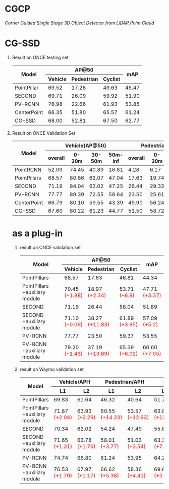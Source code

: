 # CGCP
*Corner Guided Single Stage 3D Object Detector from LiDAR Point Cloud*

# CG-SSD
1. Result on ONCE testing set
    <table class="tg">
    <thead>
    <tr>
        <th class="tg-9wq8" rowspan="2">Model</th>
        <th class="tg-9wq8" colspan="3">AP@50</th>
        <th class="tg-9wq8" rowspan="2">mAP</th>
    </tr>
    <tr>
        <th class="tg-9wq8">Vehicle</th>
        <th class="tg-9wq8">Pedestrian</th>
        <th class="tg-9wq8">Cyclist</th>
    </tr>
    </thead>
    <tbody>
    <tr>
        <td class="tg-9wq8">PointPillar</td>
        <td class="tg-9wq8">   69.52   </td>
        <td class="tg-9wq8">   17.28   </td>
        <td class="tg-9wq8">   49.63   </td>
        <td class="tg-9wq8">   45.47   </td>
    </tr>
    <tr>
        <td class="tg-9wq8">SECOND</td>
        <td class="tg-9wq8">   69.71   </td>
        <td class="tg-9wq8">   26.09   </td>
        <td class="tg-9wq8">   59.92   </td>
        <td class="tg-9wq8">   51.90   </td>
    </tr>
    <tr>
        <td class="tg-9wq8">PV-RCNN</td>
        <td class="tg-9wq8"> 76.98 </td>
        <td class="tg-9wq8">   22.66   </td>
        <td class="tg-9wq8">   61.93   </td>
        <td class="tg-9wq8">   53.85   </td>
    </tr>
    <tr>
        <td class="tg-9wq8">CenterPoint</td>
        <td class="tg-9wq8">   66.35   </td>
        <td class="tg-9wq8">   51.80   </td>
        <td class="tg-9wq8">   65.57   </td>
        <td class="tg-9wq8">   61.24   </td>
    </tr>
    <tr>
        <td class="tg-9wq8">CG-SSD</td>
        <td class="tg-9wq8">   68.00   </td>
        <td class="tg-9wq8">   52.81   </td>
        <td class="tg-9wq8">   67.50   </td>
        <td class="tg-9wq8">   62.77   </td>
    </tr>
    </tbody>
    </table>
2. Result on ONCE Validation Set
    <table class="tg">
<thead>
  <tr>
    <th class="tg-9wq8" rowspan="2">Model</th>
    <th class="tg-9wq8" colspan="4">Vehicle(AP@50)</th>
    <th class="tg-9wq8" colspan="4">Pedestrian(AP@50)</th>
    <th class="tg-9wq8" colspan="4">Cyclist(AP@50)</th>
    <th class="tg-9wq8" rowspan="2">mAP</th>
  </tr>
  <tr>
    <th class="tg-9wq8">overall</th>
    <th class="tg-9wq8">0-30m</th>
    <th class="tg-9wq8">30-50m</th>
    <th class="tg-9wq8">50m-inf</th>
    <th class="tg-9wq8">overall</th>
    <th class="tg-9wq8">0-30m</th>
    <th class="tg-9wq8">30-50m</th>
    <th class="tg-9wq8">50m-inf</th>
    <th class="tg-9wq8">overall</th>
    <th class="tg-9wq8">0-30m</th>
    <th class="tg-9wq8">30-50m</th>
    <th class="tg-9wq8">50m-inf</th>
  </tr>
</thead>
<tbody>
  <tr>
    <td class="tg-9wq8">PointRCNN</td>
    <td class="tg-9wq8">   52.09   </td>
    <td class="tg-9wq8">   74.45   </td>
    <td class="tg-9wq8">   40.89   </td>
    <td class="tg-9wq8">   16.81   </td>
    <td class="tg-9wq8">   4.28   </td>
    <td class="tg-9wq8">   6.17   </td>
    <td class="tg-9wq8">   2.40   </td>
    <td class="tg-9wq8">   0.91   </td>
    <td class="tg-9wq8">   29.84   </td>
    <td class="tg-9wq8">   46.03   </td>
    <td class="tg-9wq8">   20.94   </td>
    <td class="tg-9wq8">   5.46   </td>
    <td class="tg-9wq8">   28.74   </td>
  </tr>
  <tr>
    <td class="tg-9wq8">PointPillars</td>
    <td class="tg-9wq8">   68.57   </td>
    <td class="tg-9wq8">   80.86   </td>
    <td class="tg-9wq8">   62.07   </td>
    <td class="tg-9wq8">   47.04   </td>
    <td class="tg-9wq8">   17.63   </td>
    <td class="tg-9wq8">   19.74   </td>
    <td class="tg-9wq8">   15.15   </td>
    <td class="tg-9wq8">   10.23   </td>
    <td class="tg-9wq8">   46.81   </td>
    <td class="tg-9wq8">   58.33   </td>
    <td class="tg-9wq8">   40.32   </td>
    <td class="tg-9wq8">   25.86   </td>
    <td class="tg-9wq8">   44.34   </td>
  </tr>
  <tr>
    <td class="tg-9wq8">SECOND</td>
    <td class="tg-9wq8">   71.19   </td>
    <td class="tg-9wq8">   84.04   </td>
    <td class="tg-9wq8">   63.02   </td>
    <td class="tg-9wq8">   47.25   </td>
    <td class="tg-9wq8">   26.44   </td>
    <td class="tg-9wq8">   29.33   </td>
    <td class="tg-9wq8">   24.05   </td>
    <td class="tg-9wq8">   18.05   </td>
    <td class="tg-9wq8">   58.04   </td>
    <td class="tg-9wq8">   69.96   </td>
    <td class="tg-9wq8">   52.43   </td>
    <td class="tg-9wq8">   34.61   </td>
    <td class="tg-9wq8">   51.89   </td>
  </tr>
  <tr>
    <td class="tg-9wq8">PV-RCNN</td>
    <td class="tg-9wq8">   77.77  </td>
    <td class="tg-9wq8">   89.39   </td>
    <td class="tg-9wq8">   72.55   </td>
    <td class="tg-9wq8">   58.64   </td>
    <td class="tg-9wq8">   23.50   </td>
    <td class="tg-9wq8">   25.61   </td>
    <td class="tg-9wq8">   22.84   </td>
    <td class="tg-9wq8">   17.27   </td>
    <td class="tg-9wq8">   59.37   </td>
    <td class="tg-9wq8">   71.66   </td>
    <td class="tg-9wq8">   52.58   </td>
    <td class="tg-9wq8">   36.17   </td>
    <td class="tg-9wq8">   53.55   </td>
  </tr>
  <tr>
    <td class="tg-9wq8">CenterPoint</td>
    <td class="tg-9wq8">   66.79   </td>
    <td class="tg-9wq8">   80.10   </td>
    <td class="tg-9wq8">   59.55   </td>
    <td class="tg-9wq8">   43.39   </td>
    <td class="tg-9wq8">   49.90   </td>
    <td class="tg-9wq8">   56.24   </td>
    <td class="tg-9wq8">   42.61   </td>
    <td class="tg-9wq8">   26.27   </td>
    <td class="tg-9wq8">   63.45   </td>
    <td class="tg-9wq8">   74.28   </td>
    <td class="tg-9wq8">   57.94   </td>
    <td class="tg-9wq8">   41.48   </td>
    <td class="tg-9wq8">   60.05   </td>
  </tr>
  <tr>
    <td class="tg-9wq8">CG-SSD</td>
    <td class="tg-9wq8">   67.60   </td>
    <td class="tg-9wq8">   80.22   </td>
    <td class="tg-9wq8">   61.23   </td>
    <td class="tg-9wq8">   44.77   </td>
    <td class="tg-9wq8">   51.50   </td>
    <td class="tg-9wq8">   58.72   </td>
    <td class="tg-9wq8">   43.36   </td>
    <td class="tg-9wq8">   27.76   </td>
    <td class="tg-9wq8">   65.79   </td>
    <td class="tg-9wq8">   76.27   </td>
    <td class="tg-9wq8">   60.84   </td>
    <td class="tg-9wq8">   43.35   </td>
    <td class="tg-9wq8">   61.63   </td>
  </tr>
</tbody>
</table>

# as a plug-in

1. result on ONCE validation set
    <table class="tg">
    <thead>
    <tr>
        <th class="tg-9wq8" rowspan="2">Model</th>
        <th class="tg-9wq8" colspan="3">AP@50</th>
        <th class="tg-9wq8" rowspan="2">mAP</th>
    </tr>
    <tr>
        <th class="tg-9wq8">   Vehicle   </th>
        <th class="tg-9wq8">   Pedestrian   </th>
        <th class="tg-9wq8">   Cyclist   </th>
    </tr>
    </thead>
    <tbody>
    <tr>
        <td class="tg-9wq8">PointPillars</td>
        <td class="tg-9wq8">   68.57   </td>
        <td class="tg-9wq8">   17.63   </td>
        <td class="tg-9wq8">   46.81   </td>
        <td class="tg-9wq8">   44.34   </td>
    </tr>
    <tr>
        <td class="tg-9wq8">PointPillars<br>+auxiliary module</td>
        <td class="tg-9wq8">70.45<br><span style="color:#F00">(+1.88)</td>
        <td class="tg-9wq8">18.97<br><span style="color:#F00">(+2.34)</td>
        <td class="tg-9wq8">53.71<br><span style="color:#F00">(+6.9)</td>
        <td class="tg-9wq8">47.71<br><span style="color:#F00">(+3.37)</td>
    </tr>
    <tr>
        <td class="tg-9wq8">SECOND</td>
        <td class="tg-9wq8">71.19</td>
        <td class="tg-9wq8">26.44</td>
        <td class="tg-9wq8">58.04</td>
        <td class="tg-9wq8">51.89</td>
    </tr>
    <tr>
        <td class="tg-9wq8">SECOND<br>+auxiliary module</td>
        <td class="tg-9wq8">71.10<br><span style="color:#F00">(-0.09)</td>
        <td class="tg-9wq8">38.27<br><span style="color:#F00">(+11.83)</td>
        <td class="tg-9wq8">61.89<br><span style="color:#F00">(+3.85)</td>
        <td class="tg-9wq8">57.09<br><span style="color:#F00">(+5.2)</td>
    </tr>
    <tr>
        <td class="tg-9wq8">PV-RCNN</td>
        <td class="tg-9wq8">77.77</td>
        <td class="tg-9wq8">23.50</td>
        <td class="tg-9wq8">59.37</td>
        <td class="tg-9wq8">53.55</td>
    </tr>
    <tr>
        <td class="tg-9wq8">PV-RCNN<br>+auxiliary module</td>
        <td class="tg-9wq8">79.20<br><span style="color:#F00">(+1.43)</td>
        <td class="tg-9wq8">37.19<br><span style="color:#F00">(+13.69)</td>
        <td class="tg-9wq8">65.39<br><span style="color:#F00">(+6.02)</td>
        <td class="tg-9wq8">60.60<br><span style="color:#F00">(+7.05)</td>
    </tr>
    </tbody>
    </table>
2. result on Waymo validation set
    <table class="tg">
    <thead>
    <tr>
        <th class="tg-nrix" rowspan="2">Model</th>
        <th class="tg-nrix" colspan="2">Vehicle/APH</th>
        <th class="tg-nrix" colspan="2">Pedestrian/APH</th>
        <th class="tg-nrix" colspan="2">Cyclist/APH</th>
    </tr>
    <tr>
        <th class="tg-nrix">L1</th>
        <th class="tg-nrix">L2</th>
        <th class="tg-nrix">L1</th>
        <th class="tg-nrix">L2</th>
        <th class="tg-nrix">L1</th>
        <th class="tg-nrix">L2</th>
    </tr>
    </thead>
    <tbody>
    <tr>
        <td class="tg-nrix">PointPillars</td>
        <td class="tg-nrix">69.83</td>
        <td class="tg-nrix">61.64</td>
        <td class="tg-nrix">46.32</td>
        <td class="tg-nrix">40.64</td>
        <td class="tg-nrix">51.75</td>
        <td class="tg-nrix">49.80</td>
    </tr>
    <tr>
        <td class="tg-nrix">PointPillars<br>+auxiliary module</td>
        <td class="tg-nrix">71.87<br><span style="color:#F00">(+2.04)</td>
        <td class="tg-nrix">63.93<br><span style="color:#F00">(+2.29)</td>
        <td class="tg-nrix">60.55<br><span style="color:#F00">(+14.23)</td>
        <td class="tg-nrix">53.57<br><span style="color:#F00">(+12.93)</td>
        <td class="tg-nrix">63.86<br><span style="color:#F00">(+12.11)</td>
        <td class="tg-nrix">61.51<br><span style="color:#F00">(+11.71)</td>
    </tr>
    <tr>
        <td class="tg-nrix">SECOND</td>
        <td class="tg-nrix">70.34</td>
        <td class="tg-nrix">62.02</td>
        <td class="tg-nrix">54.24</td>
        <td class="tg-nrix">47.49</td>
        <td class="tg-nrix">55.62</td>
        <td class="tg-nrix">53.53</td>
    </tr>
    <tr>
        <td class="tg-nrix">SECOND<br>+auxiliary module</td>
        <td class="tg-nrix">71.65<br><span style="color:#F00">(+1.31)</td>
        <td class="tg-nrix">63.78<br><span style="color:#F00">(+1.76)</td>
        <td class="tg-nrix">58.01<br><span style="color:#F00">(+3.77)</td>
        <td class="tg-nrix">51.03<br><span style="color:#F00">(+3.54)</td>
        <td class="tg-nrix">63.31<br><span style="color:#F00">(+7.69)</td>
        <td class="tg-nrix">61.01<br><span style="color:#F00">(+7.48)</td>
    </tr>
    <tr>
        <td class="tg-nrix">PV-RCNN</td>
        <td class="tg-nrix">74.74</td>
        <td class="tg-nrix">66.80</td>
        <td class="tg-nrix">61.24</td>
        <td class="tg-nrix">53.95</td>
        <td class="tg-nrix">64.25</td>
        <td class="tg-nrix">61.82</td>
    </tr>
    <tr>
        <td class="tg-nrix">PV-RCNN<br>+auxiliary module</td>
        <td class="tg-nrix">76.53<br><span style="color:#F00">(+1.79)</td>
        <td class="tg-nrix">67.97<br><span style="color:#F00">(+1.17)</td>
        <td class="tg-nrix">66.62<br><span style="color:#F00">(+5.38)</td>
        <td class="tg-nrix">58.36<br><span style="color:#F00">(+4.41)</td>
        <td class="tg-nrix">69.63<br><span style="color:#F00">(+5.38)</td>
        <td class="tg-nrix">67.12<br><span style="color:#F00">(+5.3)</td>
    </tr>
    </tbody>
    </table>